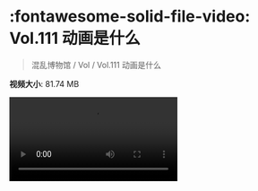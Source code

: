 # :fontawesome-solid-file-video: Vol.111 动画是什么

> 混乱博物馆 / Vol / Vol.111 动画是什么

**视频大小**: 81.74 MB

<div class="video"><video src="https://file.hsyhx.top/archive/混乱博物馆/Vol/111.mp4" controls preload>🤔 您的浏览器不支持 video 标签</video></div>